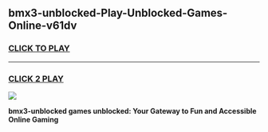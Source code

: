 
## bmx3-unblocked-Play-Unblocked-Games-Online-v61dv
<h3>
<a href="https://premium76.site?title=bmx3-unblocked&ref=25A">CLICK TO PLAY</a></h3>
<hr>

<h3>
<a href="https://premium76.site?title=bmx3-unblocked&ref=25A">CLICK 2 PLAY</a>
  
</h3>

<a href="https://premium76.site?title=bmx3-unblocked&ref=25A"><img src="https://clearcache.store/games.png"></a>


**bmx3-unblocked games unblocked: Your Gateway to Fun and Accessible Online Gaming**
